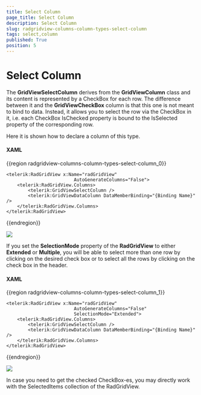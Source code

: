 ```yaml
---
title: Select Column
page_title: Select Column
description: Select Column
slug: radgridview-columns-column-types-select-column
tags: select,column
published: True
position: 5
---
```


# Select Column

The __GridViewSelectColumn__ derives from the __GridViewColumn__ class and its content is represented by a CheckBox for each row. The difference between it and the __GridViewCheckBox__ column is that this one is not meant to bind to data. Instead, it allows you to select the row via the CheckBox in it, i.e. each CheckBox IsChecked property is bound to the IsSelected property of the corresponding row.

Here it is shown how to declare a column of this type.

#### __XAML__

{{region radgridview-columns-column-types-select-column_0}}

	<telerik:RadGridView x:Name="radGridView"
	                         AutoGenerateColumns="False">
	    <telerik:RadGridView.Columns>
	        <telerik:GridViewSelectColumn />
	        <telerik:GridViewDataColumn DataMemberBinding="{Binding Name}" />
	    </telerik:RadGridView.Columns>
	</telerik:RadGridView>
{{endregion}}

![](images/RadGridView_ColumnTypes_7.png)

If you set the __SelectionMode__ property of the __RadGridView__ to either __Extended__ or __Multiple__, you will be able to select more than one row by clicking on the desired check box or to select all the rows by clicking on the check box in the header.

#### __XAML__

{{region radgridview-columns-column-types-select-column_1}}

	<telerik:RadGridView x:Name="radGridView"
	                         AutoGenerateColumns="False"
	                         SelectionMode="Extended">
	    <telerik:RadGridView.Columns>
	        <telerik:GridViewSelectColumn />
	        <telerik:GridViewDataColumn DataMemberBinding="{Binding Name}" />
	    </telerik:RadGridView.Columns>
	</telerik:RadGridView>
{{endregion}}

![](images/RadGridView_ColumnTypes_8.png)


In case you need to get the checked CheckBox-es, you may directly work with the SelectedItems collection of the RadGridView.


